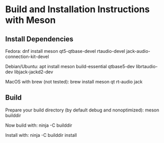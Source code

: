 # Build and Installation Instructions with Meson

## Install Dependencies

Fedora:
dnf install meson qt5-qtbase-devel rtaudio-devel jack-audio-connection-kit-devel

Debian/Ubuntu:
apt install meson build-essential qtbase5-dev librtaudio-dev libjack-jackd2-dev

MacOS with brew (not tested):
brew install meson qt rt-audio jack

## Build

Prepare your build directory (by default debug and nonoptimized):
meson builddir

Now build with:
ninja -C builddir

Install with:
ninja -C builddir install

